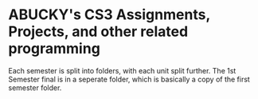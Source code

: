 # ABUCKY's CS3 Assignments, Projects, and other related programming

Each semester is split into folders, with each unit split further. The 1st Semester final is in a seperate folder, which is basically a copy of the first semester folder.
